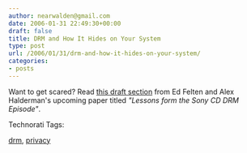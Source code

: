 ```yaml
---
author: nearwalden@gmail.com
date: 2006-01-31 22:49:30+00:00
draft: false
title: DRM and How It Hides on Your System
type: post
url: /2006/01/31/drm-and-how-it-hides-on-your-system/
categories:
- posts
---
```


Want to get scared?  Read [this draft section](//www.freedom-to-tinker.com/?p=964") from Ed Felten and Alex Halderman's upcoming paper titled _"Lessons form the Sony CD DRM Episode"_.









Technorati Tags:  

[drm](//technorati.com/tag/drm"), [privacy](//technorati.com/tag/privacy")








